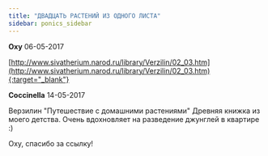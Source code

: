 ```yaml
---
title: "ДВАДЦАТЬ РАСТЕНИЙ ИЗ ОДНОГО ЛИСТА"
sidebar: ponics_sidebar
---
```


**Oxy** 06-05-2017

[http://www.sivatherium.narod.ru/library/Verzilin/02_03.htm](http://www.sivatherium.narod.ru/library/Verzilin/02_03.htm){:target="_blank"}


**Coccinella** 14-05-2017

Верзилин "Путешествие с домашними растениями" Древняя книжка из моего детства. Очень вдохновляет на разведение джунглей в квартире :)

Оху, спасибо за ссылку!


